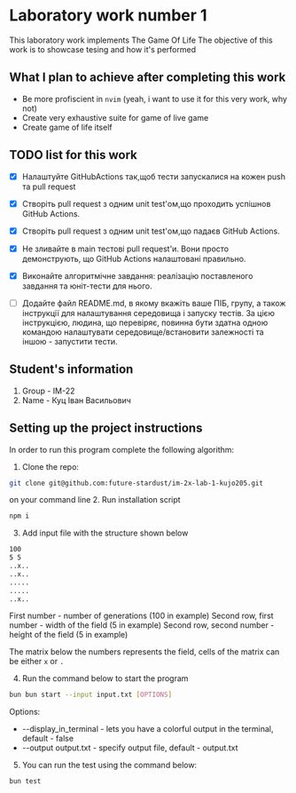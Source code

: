 # Laboratory work number 1

This laboratory work implements The Game Of Life
The objective of this work is to showcase tesing and how it's performed

## What I plan to achieve after completing this work 
- Be more profiscient in `nvim` (yeah, i want to use it for this very work, why not)
- Create very exhaustive suite for game of live game
- Create game of life itself


## TODO list for this work
- [x] Налаштуйте GitHubActions так,щоб тести запускалися на кожен push та pull request
- [x] Створіть pull request з одним unit test'ом,що проходить успішнов GitHub Actions.
- [x] Створіть pull request з одним unit test'ом,що падаєв GitHub Actions.
- [x] Не зливайте в main тестові pull request'и. Вони просто демонструють, що GitHub Actions налаштовані правильно.
- [x] Виконайте алгоритмічне завдання: реалізацію поставленого завдання та юніт-тести для нього.
- [ ] Додайте файл README.md, в якому вкажіть ваше ПІБ, групу, а також інструкції для налаштування середовища і запуску тестів. За цією інструкцією, людина, що перевіряє, повинна бути здатна одною командою налаштувати середовище/встановити залежності та іншою - запустити тести.



## Student's information

1. Group - IM-22
2. Name - Куц Іван Васильович 

## Setting up the project instructions

In order to run this program complete the following algorithm:

1. Clone the repo:
```bash
git clone git@github.com:future-stardust/im-2x-lab-1-kujo205.git
```
on your command line
2. Run installation script 

```bash
npm i 
```
3. Add input file with the structure shown below
```md
100
5 5
..x..
..x..
.....
.....
..x..
```
First number - number of generations (100 in example)
Second row, first number - width of the field (5 in example)
Second row, second number - height of the field (5 in example)

The matrix below the numbers represents the field, cells of the matrix can be either `x` or `.`

4. Run the command below to start the program
```bash
bun bun start --input input.txt [OPTIONS]
```
Options:
- --display_in_terminal - lets you have a colorful output in the terminal, default - false
- --output output.txt - specify output file, default - output.txt

5. You can run the test using the command below:
```bash
bun test
```
